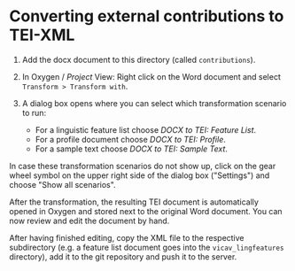 # Converting external contributions to TEI-XML

1. Add the docx document to this directory (called `contributions`).
2. In Oxygen / *Project* View: Right click on the Word document and select `Transform > Transform with`.
2. A dialog box opens where you can select which transformation scenario to run:    

   * For a linguistic feature list choose *DOCX to TEI: Feature List*.
   * For a profile document choose *DOCX to TEI: Profile*.
   * For a sample text choose *DOCX to TEI: Sample Text*.

In case these transformation scenarios do not show up, click on the gear wheel symbol on the upper right side of the dialog box ("Settings") and choose "Show all scenarios".

After the transformation, the resulting TEI document is automatically opened in Oxygen and stored next to the original Word document. You can now review and edit the document by hand.

After having finished editing, copy the XML file to the respective subdirectory (e.g. a feature list document goes into the `vicav_lingfeatures` directory), add it to the git repository and push it to the server.
